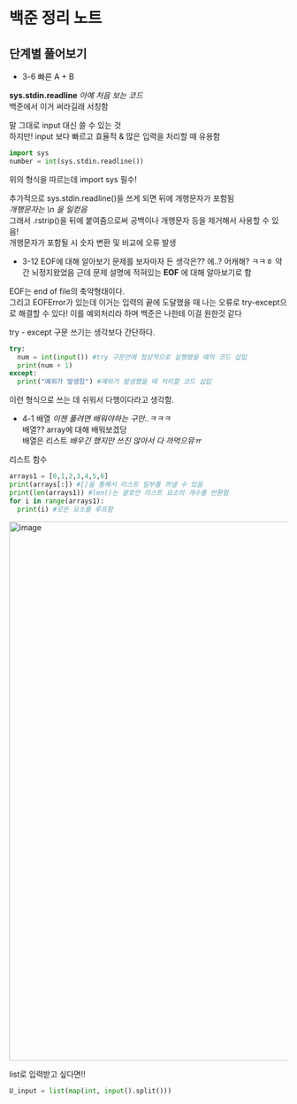 # 백준 정리 노트

## 단계별 풀어보기

- 3-6 빠른 A + B

  
**sys.stdin.readline**
  *아예 처음 보는 코드*  
  백준에서 이거 써라길래 서칭함


  말 그대로 input 대신 쓸 수 있는 것  
  하지만! input 보다 빠르고 효율적 & 많은 입력을 처리할 때 유용함

  ```python  
  import sys  
  number = int(sys.stdin.readline())
  ```
  위의 형식을 따르는데 import sys 필수!

  추가적으로 sys.stdin.readline()을 쓰게 되면 뒤에 개행문자가 포함됨  
  *개행문자는 \n 을 일컫음*  
  그래서 .rstrip()을 뒤에 붙여줌으로써 공백이나 개행문자 등을 제거해서 사용할 수 있음!  
  개행문자가 포함될 시 숫자 변환 및 비교에 오류 발생




- 3-12 EOF에 대해 알아보기
문제를 보자마자 든 생각은?? 에..? 어캐해? ㅋㅋㅎ
약간 뇌정지왔었음
근데 문제 설명에 적혀있는 **EOF** 에 대해 알아보기로 함

EOF는 end of file의 축약형태이다.  
그리고 EOFError가 있는데 이거는 입력의 끝에 도달했을 때 나는 오류로 try-except으로 해결할 수 있다!
이를 예외처리라 하며 백준은 나한테 이걸 원한것 같다  

try - except 구문 쓰기는 생각보다 간단하다.

```python
try:
  num = int(input()) #try 구문안에 정상적으로 실행됐을 때의 코드 삽입
  print(num + 1)
except:
  print("예외가 발생함") #예외가 발생했을 때 처리할 코드 삽입
```
이런 형식으로 쓰는 데 쉬워서 다행이다라고 생각함.








- 4-1 배열
*이젠 풀려면 배워야하는 구만..ㅋㅋㅋ*  
배열?? array에 대해 배워보겠당  
배열은 리스트 *배우긴 했지만 쓰진 않아서 다 까먹으뮤ㅠ*

리스트 함수
```python
arrays1 = [0,1,2,3,4,5,6]
print(arrays[:]) #[]을 통해서 리스트 일부를 꺼낼 수 있음
print(len(arrays1)) #len()는 괄호안 리스트 요소의 개수를 반환함
for i in range(arrays1):
  print(i) #모든 요소를 루프함
```

<img width="1462" height="974" alt="image" src="https://github.com/user-attachments/assets/60a3a825-c34d-4689-91e0-6148acc50301" />  

list로 입력받고 싶다면!!
```python
U_input = list(map(int, input().split()))
```

